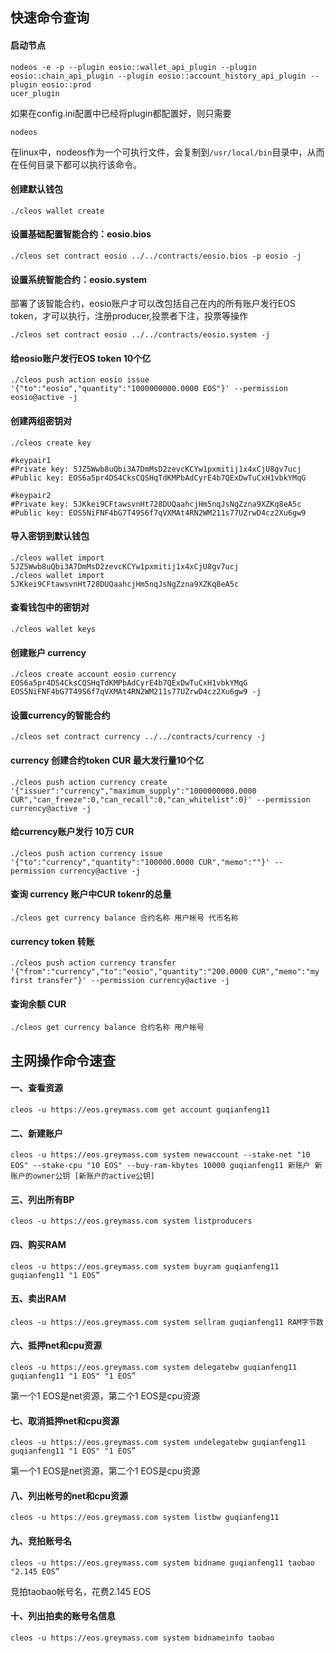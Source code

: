 ## 快速命令查询

#### 启动节点
```
nodeos -e -p --plugin eosio::wallet_api_plugin --plugin eosio::chain_api_plugin --plugin eosio::account_history_api_plugin --plugin eosio::prod
ucer_plugin
```
如果在config.ini配置中已经将plugin都配置好，则只需要
```
nodeos
```
在linux中，nodeos作为一个可执行文件，会复制到`/usr/local/bin`目录中，从而在任何目录下都可以执行该命令。

#### 创建默认钱包
```
./cleos wallet create
```

#### 设置基础配置智能合约：eosio.bios
```
./cleos set contract eosio ../../contracts/eosio.bios -p eosio -j
```

#### 设置系统智能合约：eosio.system 
部署了该智能合约，eosio账户才可以改包括自己在内的所有账户发行EOS token，才可以执行，注册producer,投票者下注，投票等操作
```
./cleos set contract eosio ../../contracts/eosio.system -j
```

#### 给eosio账户发行EOS token 10个亿
```
./cleos push action eosio issue '{"to":"eosio","quantity":"1000000000.0000 EOS"}' --permission eosio@active -j
```

#### 创建两组密钥对
```
./cleos create key

#keypair1   
#Private key: 5JZ5Wwb8uQbi3A7DmMsD2zevcKCYw1pxmitij1x4xCjU8gv7ucj
#Public key: EOS6a5pr4DS4CksCQSHqTdKMPbAdCyrE4b7QExDwTuCxH1vbkYMqG

#keypair2   
#Private key: 5JKkei9CFtawsvnHt728DUQaahcjHm5nqJsNgZzna9XZKq8eA5c
#Public key: EOS5NiFNF4bG7T49S6f7qVXMAt4RN2WM211s77UZrwD4cz2Xu6gw9
```

#### 导入密钥到默认钱包
```
./cleos wallet import 5JZ5Wwb8uQbi3A7DmMsD2zevcKCYw1pxmitij1x4xCjU8gv7ucj
./cleos wallet import 5JKkei9CFtawsvnHt728DUQaahcjHm5nqJsNgZzna9XZKq8eA5c
```

#### 查看钱包中的密钥对
```
./cleos wallet keys
```

#### 创建账户 currency
```
./cleos create account eosio currency EOS6a5pr4DS4CksCQSHqTdKMPbAdCyrE4b7QExDwTuCxH1vbkYMqG EOS5NiFNF4bG7T49S6f7qVXMAt4RN2WM211s77UZrwD4cz2Xu6gw9 -j
```

#### 设置currency的智能合约
```
./cleos set contract currency ../../contracts/currency -j
```

#### currency 创建合约token CUR 最大发行量10个亿
```
./cleos push action currency create '{"issuer":"currency","maximum_supply":"1000000000.0000 CUR","can_freeze":0,"can_recall":0,"can_whitelist":0}' --permission currency@active -j
```

#### 给currency账户发行 10万 CUR
```
./cleos push action currency issue '{"to":"currency","quantity":"100000.0000 CUR","memo":""}' --permission currency@active -j
```

#### 查询 currency 账户中CUR tokenr的总量
```
./cleos get currency balance 合约名称 用户帐号 代币名称
```

#### currency token 转账
```
./cleos push action currency transfer '{"from":"currency","to":"eosio","quantity":"200.0000 CUR","memo":"my first transfer"}' --permission currency@active -j
```

#### 查询余额 CUR
```
./cleos get currency balance 合约名称 用户帐号
```

## 主网操作命令速查

#### 一、查看资源

```
cleos -u https://eos.greymass.com get account guqianfeng11
```

#### 二、新建账户

```
cleos -u https://eos.greymass.com system newaccount --stake-net "10 EOS" --stake-cpu "10 EOS" --buy-ram-kbytes 10000 guqianfeng11 新账户 新账户的owner公钥 [新账户的active公钥]
```

#### 三、列出所有BP

```
cleos -u https://eos.greymass.com system listproducers
```

#### 四、购买RAM

```
cleos -u https://eos.greymass.com system buyram guqianfeng11 guqianfeng11 "1 EOS” 
```

#### 五、卖出RAM

```
cleos -u https://eos.greymass.com system sellram guqianfeng11 RAM字节数
```

#### 六、抵押net和cpu资源

```
cleos -u https://eos.greymass.com system delegatebw guqianfeng11 guqianfeng11 "1 EOS" "1 EOS”
```
第一个1 EOS是net资源，第二个1 EOS是cpu资源

#### 七、取消抵押net和cpu资源

```
cleos -u https://eos.greymass.com system undelegatebw guqianfeng11 guqianfeng11 "1 EOS" "1 EOS”
```
第一个1 EOS是net资源，第二个1 EOS是cpu资源

#### 八、列出帐号的net和cpu资源

```
cleos -u https://eos.greymass.com system listbw guqianfeng11
```

#### 九、竞拍账号名

```
cleos -u https://eos.greymass.com system bidname guqianfeng11 taobao "2.145 EOS”
```
竞拍taobao帐号名，花费2.145 EOS

#### 十、列出拍卖的账号名信息

```
cleos -u https://eos.greymass.com system bidnameinfo taobao
```
